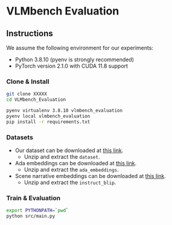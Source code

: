 # VLMbench Evaluation

## Instructions

We assume the following environment for our experiments:

- Python 3.8.10 (pyenv is strongly recommended)
- PyTorch version 2.1.0 with CUDA 11.8 support

### Clone & Install

```bash
git clone XXXXX
cd VLMbench_Evaluation
```

```bash
pyenv virtualenv 3.8.10 vlmbench_evaluation
pyenv local vlmbench_evaluation
pip install -r requirements.txt
```

### Datasets

- Our dataset can be downloaded at [this link](https://vlmbench-evaluation.s3.ap-northeast-1.amazonaws.com/dataset.zip).
  - Unzip and extract the `dataset`.
- Ada embeddings can be downloaded at [this link](https://vlmbench-evaluation.s3.ap-northeast-1.amazonaws.com/ada_embeddings.zip).
  -  Unzip and extract the `ada_embeddings`.
- Scene narrative embeddings can be downloaded at [this link](https://vlmbench-evaluation.s3.ap-northeast-1.amazonaws.com/instruct_blip.zip).
  -  Unzip and extract the `instruct_blip`.

<!-- ### Checkpoint

The best checkpoint can be downloaded at [this link](https://polos-polaris.s3.ap-northeast-1.amazonaws.com/reprod.zip). -->

### Train & Evaluation

```bash
export PYTHONPATH=`pwd`
python src/main.py
```